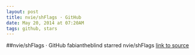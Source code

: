 ```yaml
---
layout: post
title: nvie/shFlags · GitHub
date: May 20, 2014 at 07:20AM
tags: github, stars
---
```

##nvie/shFlags · GitHub
fabiantheblind starred nvie/shFlags
[link to source](http://ift.tt/1tdlAi6) 
